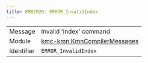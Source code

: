 ```yaml
---
title: KM02020: ERROR_InvalidIndex
---
```


|            |           |
|------------|---------- |
| Message    | Invalid 'index' command |
| Module     | [kmc-kmn.KmnCompilerMessages](kmc-kmn.kmncompilermessages) |
| Identifier | `ERROR_InvalidIndex` |


